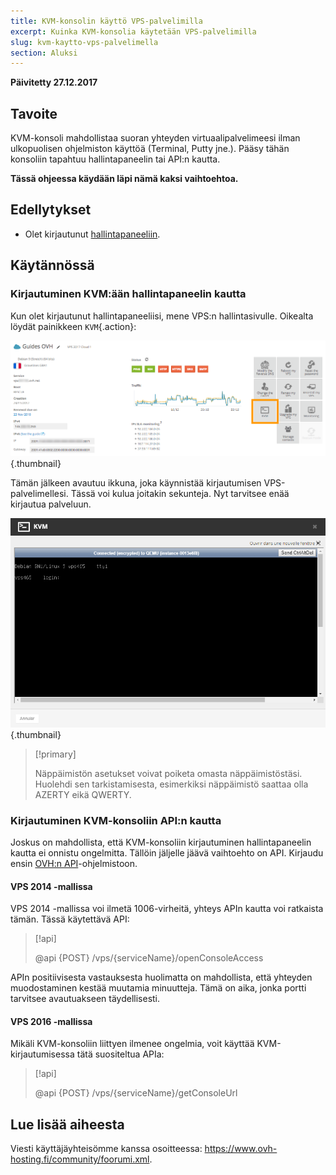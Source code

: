 ```yaml
---
title: KVM-konsolin käyttö VPS-palvelimilla
excerpt: Kuinka KVM-konsolia käytetään VPS-palvelimilla 
slug: kvm-kaytto-vps-palvelimella 
section: Aluksi
---
```


**Päivitetty 27.12.2017**

## Tavoite


KVM-konsoli mahdollistaa suoran yhteyden virtuaalipalvelimeesi ilman ulkopuolisen ohjelmiston käyttöä (Terminal, Putty jne.). Pääsy tähän konsoliin tapahtuu hallintapaneelin tai API:n kautta.  

**Tässä ohjeessa käydään läpi nämä kaksi vaihtoehtoa.**

## Edellytykset

- Olet kirjautunut [hallintapaneeliin](https://www.ovh.com/auth).


## Käytännössä

### Kirjautuminen KVM:ään hallintapaneelin kautta

Kun olet kirjautunut hallintapaneeliisi, mene VPS:n hallintasivulle. Oikealta löydät painikkeen `KVM`{.action}:

![Valitse painike KVM](images/activating_kvm_manager.png){.thumbnail}


 
Tämän jälkeen avautuu ikkuna, joka käynnistää kirjautumisen VPS-palvelimellesi. Tässä voi kulua joitakin sekunteja. Nyt tarvitsee enää kirjautua palveluun.

![Kirjautuminen KVM-konsoliin](images/kvm_screen.png){.thumbnail}


> [!primary]
>
> Näppäimistön asetukset voivat poiketa omasta näppäimistöstäsi. Huolehdi sen tarkistamisesta, esimerkiksi näppäimistö saattaa olla AZERTY eikä QWERTY.
>

### Kirjautuminen KVM-konsoliin API:n kautta

Joskus on mahdollista, että KVM-konsoliin kirjautuminen hallintapaneelin kautta ei onnistu ongelmitta. Tällöin jäljelle jäävä vaihtoehto on API. Kirjaudu ensin [OVH:n API](https://api.ovh.com/)-ohjelmistoon.

#### VPS 2014 -mallissa

VPS 2014 -mallissa voi ilmetä 1006-virheitä, yhteys APIn kautta voi ratkaista tämän. Tässä käytettävä API:

> [!api]
>
> @api {POST} /vps/{serviceName}/openConsoleAccess
>

APIn positiivisesta vastauksesta huolimatta on mahdollista, että yhteyden muodostaminen kestää muutamia minuutteja. Tämä on aika, jonka portti tarvitsee avautuakseen täydellisesti.

#### VPS 2016 -mallissa

Mikäli KVM-konsoliin liittyen ilmenee ongelmia, voit käyttää KVM-kirjautumisessa tätä suositeltua APIa:

> [!api]
>
> @api {POST} /vps/{serviceName}/getConsoleUrl
>

## Lue lisää aiheesta

Viesti käyttäjäyhteisömme kanssa osoitteessa: <https://www.ovh-hosting.fi/community/foorumi.xml>.
